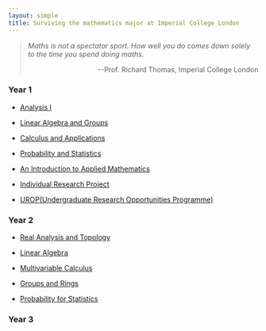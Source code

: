 ```yaml
---
layout: simple
title: Surviving the mathematics major at Imperial College London
---
```


> *Maths is not a spectator sport. How well you do comes down solely to the time you spend doing maths.*
> 
> <p align="right">--Prof. Richard Thomas, Imperial College London</p>


### Year 1

- [Analysis I](/study/Imperial_mathematics/year_1/Analysis_I/Analysis_I)

- [Linear Algebra and Groups](/study/Imperial_mathematics/year_1/Linear_Algebra_and_Groups/Linear_Algebra_and_Groups_main)

- [Calculus and Applications](/study/Imperial_mathematics/year_1/Calculus_and_applications/Calculus_and_Application_main)

- [Probability and Statistics](/study/Imperial_mathematics/year_1/Probability_and_Statistics/Probability_and_Statistics_main)

- [An Introduction to Applied Mathematics](/study/Imperial_mathematics/year_1/An_Introduction_to_Applied_math/AITAM)

- [Individual Research Project](/study/Imperial_mathematics/year_1/Individual_Research_Project/Individual_Research_Project_main)

- [UROP(Undergraduate Research Opportunities Programme)](/study/Imperial_mathematics/year_1/UROP/UROP_main)

### Year 2

- [Real Analysis and Topology](/study/Imperial_mathematics/year_2/Analysis_II/main)
  
- [Linear Algebra](/study/Imperial_mathematics/year_2/Linear_Algebra_and_Numerical_Analysis/main)
  
- [Multivariable Calculus](/study/Imperial_mathematics/year_2/Multivariable_Calculus_and_Differential_Equations/main)
  
- [Groups and Rings](/study/Imperial_mathematics/year_2/Groups_and_Rings/main)
  
- [Probability for Statistics](/study/Imperial_mathematics/year_2/Probability_For_Statistics/main)

### Year 3


